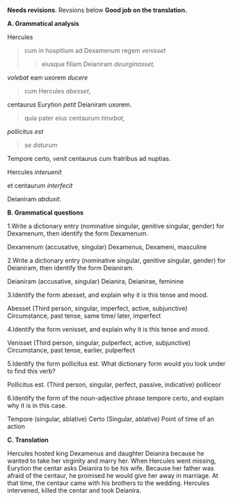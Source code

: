 **Needs revisions**.  Revsions below
**Good job on the translation.**

**A. Grammatical analysis**


Hercules
>cum in hospitium ad Dexamenum regem *venisset*
>>eiusque filiam Deianiram *deuirginasset,*

*volebat* eam uxorem *ducere*
>cum Hercules *abesset*,

centaurus Eurytion *petit* Deianiram uxorem.
>quia pater eius centaurum *timebat,*

*pollicitus est*
>se *daturum*

Tempore certo, *venit* centaurus cum fratribus ad nuptias.

Hercules *interuenit*

et centaurum *interfecit*

Deianiram *abduxit*.



**B. Grammatical questions**

1.Write a dictionary entry (nominative singular, genitive singular, gender) for Dexamenum, then identify the form Dexamenum.
 
Dexamenum (accusative, singular)
Dexamenus, Dexameni, masculine
 
2.Write a dictionary entry (nominative singular, genitive singular, gender) for Deianiram, then identify the form Deianiram.
 
Deianiram (accusative, singular)
Deianira, Deianirae, feminine
 
3.Identify the form abesset, and explain why it is this tense and mood.
 
Abesset (Third person, singular, imperfect, active, subjunctive)
Circumstance, past tense, same time/ later, imperfect
 
4.Identify the form venisset, and explain why it is this tense and mood.
 
Venisset (Third person, singular, pulperfect, active, subjunctive)
Circumstance, past tense, earlier, pulperfect
 
5.Identify the form pollicitus est. What dictionary form would you look under to find this verb?
 
Pollicitus est. (Third person, singular, perfect, passive, indicative)
polliceor
 
6.Identify the form of the noun-adjective phrase tempore certo, and explain why it is in this case.
 
Tempore (singular, ablative)
Certo (Singular, ablative)
Point of time of an action

**C. Translation**

Hercules hosted king Dexamenus and daughter Deianira because he wanted to take her virginity and marry her.
When Hercules went missing, Eurytion the centar asks Deianira to be his wife.
Because her father was afraid of the centaur, he promised he would give her away in marriage.
At that time, the centaur came with his brothers to the wedding. 
Hercules intervened, killed the centar and took Deianira.
